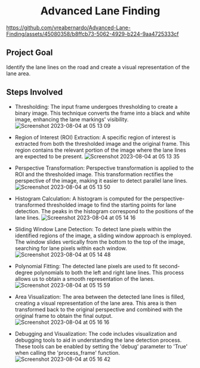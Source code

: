 <div align="center">
  <h1> Advanced Lane Finding</h1>
</div>




https://github.com/vreabernardo/Advanced-Lane-Finding/assets/45080358/b8ffcb73-5062-4929-b224-9aa4725333cf





## Project Goal
Identify the lane lines on the road and create a visual representation of the lane area.

## Steps Involved
- Thresholding: The input frame undergoes thresholding to create a binary image. This technique converts the frame into a black and white image, enhancing the lane markings' visibility.
![Screenshot 2023-08-04 at 05 13 09](https://github.com/vreabernardo/Advanced-Lane-Finding/assets/45080358/73f77876-5a52-46a2-bbea-788617e2233c)

- Region of Interest (ROI) Extraction: A specific region of interest is extracted from both the thresholded image and the original frame. This region contains the relevant portion of the image where the lane lines are expected to be present.
![Screenshot 2023-08-04 at 05 13 35](https://github.com/vreabernardo/Advanced-Lane-Finding/assets/45080358/5e821e36-bb93-4db4-acf7-46c24c459a2e)

- Perspective Transformation: Perspective transformation is applied to the ROI and the thresholded image. This transformation rectifies the perspective of the image, making it easier to detect parallel lane lines.
![Screenshot 2023-08-04 at 05 13 50](https://github.com/vreabernardo/Advanced-Lane-Finding/assets/45080358/b660fa07-0878-4a0e-9391-66c8d24e1394)

- Histogram Calculation: A histogram is computed for the perspective-transformed thresholded image to find the starting points for lane detection. The peaks in the histogram correspond to the positions of the lane lines.
![Screenshot 2023-08-04 at 05 14 16](https://github.com/vreabernardo/Advanced-Lane-Finding/assets/45080358/f328ae00-1aeb-4ede-b403-18d0f0e88f55)

- Sliding Window Lane Detection: To detect lane pixels within the identified regions of the image, a sliding window approach is employed. The window slides vertically from the bottom to the top of the image, searching for lane pixels within each window.
![Screenshot 2023-08-04 at 05 14 48](https://github.com/vreabernardo/Advanced-Lane-Finding/assets/45080358/8174314d-2d81-4c98-aeda-2f48b94b1941)

- Polynomial Fitting: The detected lane pixels are used to fit second-degree polynomials to both the left and right lane lines. This process allows us to obtain a smooth representation of the lanes.
![Screenshot 2023-08-04 at 05 15 59](https://github.com/vreabernardo/Advanced-Lane-Finding/assets/45080358/c2bd29a8-5412-4f8c-beeb-278ce4393443)

- Area Visualization: The area between the detected lane lines is filled, creating a visual representation of the lane area. This area is then transformed back to the original perspective and combined with the original frame to obtain the final output.
![Screenshot 2023-08-04 at 05 16 16](https://github.com/vreabernardo/Advanced-Lane-Finding/assets/45080358/716f1116-b94d-4d4f-966f-4038fdbcefb0)
- Debugging and Visualization: The code includes visualization and debugging tools to aid in understanding the lane detection process. These tools can be enabled by setting the 'debug' parameter to 'True' when calling the 'process_frame' function.
![Screenshot 2023-08-04 at 05 16 42](https://github.com/vreabernardo/Advanced-Lane-Finding/assets/45080358/5a135358-7aee-4416-83a6-889a0a500ce4)
